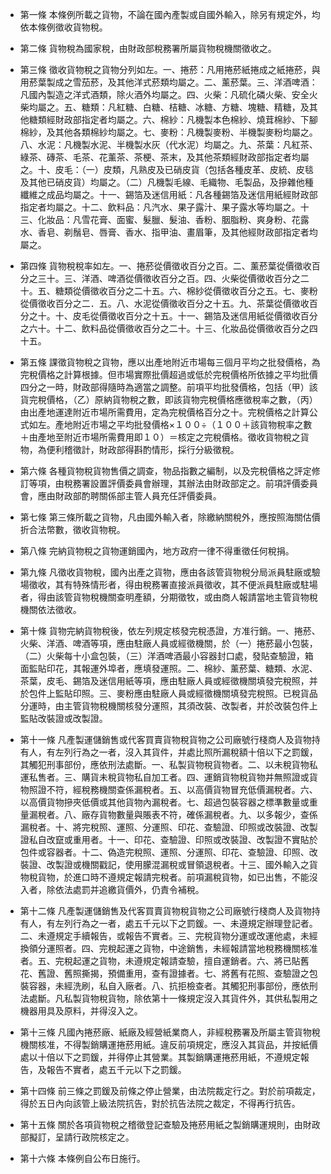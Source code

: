 * 第一條 本條例所載之貨物，不論在國內產製或自國外輸入，除另有規定外，均依本條例徵收貨物稅。

* 第二條 貨物稅為國家稅，由財政部稅務署所屬貨物稅機關徵收之。

* 第三條 徵收貨物稅之貨物分列如左。一、捲菸：凡用捲菸紙捲成之紙捲菸，與用菸葉製成之雪茄菸，及其他洋式菸類均屬之。二、薰菸葉。三、洋酒啤酒：凡國內製造之洋式酒類，除火酒外均屬之。四、火柴：凡硫化磷火柴、安全火柴均屬之。五、糖類：凡紅糖、白糖、桔糖、冰糖、方糖、塊糖、精糖，及其他糖類經財政部指定者均屬之。六、棉紗：凡機製本色棉紗、燒茸棉紗、下腳棉紗，及其他各類棉紗均屬之。七、麥粉：凡機製麥粉、半機製麥粉均屬之。八、水泥：凡機製水泥、半機製水灰（代水泥）均屬之。九、茶葉：凡紅茶、綠茶、磚茶、毛茶、花薰茶、茶梗、茶末，及其他茶類經財政部指定者均屬之。十、皮毛：（一）皮類，凡熟皮及已硝皮貨（包括各種皮革、皮統、皮毯及其他已硝皮貨）均屬之。（二）凡機製毛線、毛織物、毛製品，及摻雜他種纖維之成品均屬之。十一、錫箔及迷信用紙：凡各種錫箔及迷信用紙經財政部指定者均屬之。十二、飲料品：凡汽水、果子露汁、果子露水等均屬之。十三、化妝品：凡雪花膏、面蜜、髮臘、髮油、香粉、胭脂粉、爽身粉、花露水、香皂、剃鬚皂、唇膏、香水、指甲油、畫眉筆，及其他經財政部指定者均屬之。

* 第四條 貨物稅稅率如左。一、捲菸從價徵收百分之百。二、薰菸葉從價徵收百分之三十。三、洋酒、啤酒從價徵收百分之百。四、火柴從價徵收百分之二十。五、糖類從價徵收百分之二十五。六、棉紗從價徵收百分之五。七、麥粉從價徵收百分之二．五。八、水泥從價徵收百分之十五。九、茶葉從價徵收百分之十。十、皮毛從價徵收百分之十五。十一、錫箔及迷信用紙從價徵收百分之六十。十二、飲料品從價徵收百分之二十。十三、化妝品從價徵收百分之四十五。

* 第五條 課徵貨物稅之貨物，應以出產地附近市場每三個月平均之批發價格，為完稅價格之計算根據。但市場實際批價超過或低於完稅價格所依據之平均批價四分之一時，財政部得隨時為適當之調整。前項平均批發價格，包括（甲）該貨完稅價格，（乙）原納貨物稅之數，即該貨物完稅價格應徵稅率之數，（丙）由出產地運達附近市場所需費用，定為完稅價格百分之十。完稅價格之計算公式如左。產地附近市場之平均批發價格×１００÷（１００＋該貨物稅率之數＋由產地至附近市場所需費用即１０）＝核定之完稅價格。徵收貨物稅之貨物，為便利稽徵計，財政部得斟酌情形，採行分級徵稅。

* 第六條 各種貨物稅貨物售價之調查，物品指數之編制，以及完稅價格之評定修訂等項，由稅務署設置評價委員會辦理，其辦法由財政部定之。前項評價委員會，應由財政部酌聘關係部主管人員充任評價委員。

* 第七條 第三條所載之貨物，凡由國外輸入者，除繳納關稅外，應按照海關估價折合法幣數，徵收貨物稅。

* 第八條 完納貨物稅之貨物運銷國內，地方政府一律不得重徵任何稅捐。

* 第九條 凡徵收貨物稅，國內出產之貨物，應由各該管貨物稅分局派員駐廠或驗場徵收，其有特殊情形者，得由稅務署直接派員徵收，其不便派員駐廠或駐場者，得由該管貨物稅機關查明產額，分期徵牧，或由商人報請當地主管貨物稅機關依法徵收。

* 第十條 貨物完納貨物稅後，依左列規定核發完稅憑證，方准行銷。一、捲菸、火柴、洋酒、啤酒等項，應由駐廠人員或經徵機關，於（一）捲菸最小包裝，（二）火柴每十小盒包裝，（三）洋酒啤酒最小容器封口處，發貼查驗證，箱面監貼印花，其報運外埠者，應填發運照。二、棉紗、薰菸葉、糖類、水泥、茶葉，皮毛、錫箔及迷信用紙等項，應由駐廠人員或經徵機關填發完稅照，并於包件上監貼印照。三、麥粉應由駐廠人員或經徵機關填發完稅照。已稅貨品分運時，由主管貨物稅機關核發分運照，其須改裝、改製者，并於改裝包件上監貼改裝證或改製證。

* 第十一條 凡產製運儲銷售或代客買賣貨物稅貨物之公司廠號行棧商人及貨物持有人，有左列行為之一者，沒入其貨件，并處比照所漏稅額十倍以下之罰鍰，其觸犯刑事部份，應依刑法處斷。一、私製貨物稅貨物者。二、以未稅貨物私運私售者。三、購貨未稅貨物私自加工者。四、運銷貨物稅貨物并無照證或貨物照證不符，經稅務機關查係漏稅者。五、以高價貨物冒充低價漏稅者。六、以高價貨物摻夾低價或其他貨物內漏稅者。七、超過包裝容器之標準數量或重量漏稅者。八、廠存貨物數量與賬表不符，確係漏稅者。九、以多報少，查係漏稅者。十、將完稅照、運照、分運照、印花、查驗證、印照或改裝證、改製證私自改竄或重用者。十一、印花、查驗證、印照或改裝證、改製證不實貼於包件或容器者。十二、偽造完稅照、運照、分運照、印花、查驗證、印照、改裝證、改製證或機關戳記，使用朦混漏稅或冒領退稅者。十三、國外輸入之貨物稅貨物，於進口時不遵規定報請完稅者。前項漏稅貨物，如已出售，不能沒入者，除依法處罰并追繳貨價外，仍責令補稅。

* 第十二條 凡產製運儲銷售及代客買賣貨物稅貨物之公司廠號行棧商人及貨物持有人，有左列行為之一者，處五千元以下之罰鍰。一、未遵規定辦理登記者。二、未遵規定手續報告，或報告不實者。三、完稅貨物分運或改運他處，未經換領分運照者。四、完稅起運之貨物，中途銷售，未經報請當地稅務機關核准者。五、完稅起運之貨物，未遵規定報請查驗，擅自運銷者。六、將已貼舊花、舊證、舊照撕揭，預備重用，查有證據者。七、將舊有花照、查驗證之包裝容器，未經洗刷，私自入廠者。八、抗拒檢查者。其觸犯刑事部份，應依刑法處斷。凡私製貨物稅貨物，除依第十一條規定沒入其貨件外，其供私製用之機器用具及原料，并得沒入之。

* 第十三條 凡國內捲菸廠、紙廠及經營紙業商人，非經稅務署及所屬主管貨物稅機關核准，不得製銷購運捲菸用紙。違反前項規定，應沒入其貨品，并按紙價處以十倍以下之罰鍰，并得停止其營業。其製銷購運捲菸用紙，不遵規定報告，及報告不實者，處五千元以下之罰鍰。

* 第十四條 前三條之罰鍰及前條之停止營業，由法院裁定行之。對於前項裁定，得於五日內向該管上級法院抗告，對於抗告法院之裁定，不得再行抗告。

* 第十五條 關於各項貨物稅之稽徵登記查驗及捲菸用紙之製銷購運規則，由財政部擬訂，呈請行政院核定之。

* 第十六條 本條例自公布日施行。

